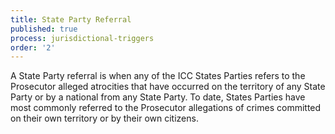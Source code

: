 ```yaml
---
title: State Party Referral
published: true
process: jurisdictional-triggers
order: '2'
---
```



A State Party referral is when any of the ICC States Parties refers to the Prosecutor alleged atrocities that have occurred on the territory of any State Party or by a national from any State Party. To date, States Parties have most commonly referred to the Prosecutor allegations of crimes committed on their own territory or by their own citizens.